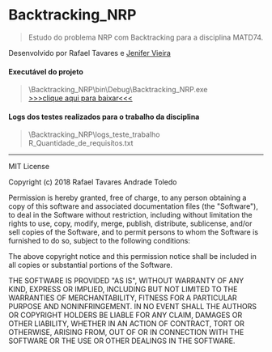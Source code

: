 # Backtracking_NRP
> Estudo do problema NRP com Backtracking para a disciplina MATD74. 

Desenvolvido por Rafael Tavares e [Jenifer Vieira](https://github.com/jenifvie)

#### Executável do projeto 
> \Backtracking_NRP\bin\Debug\Backtracking_NRP.exe  
[>>>clique aqui para baixar<<<](https://github.com/RafasTavares/Backtracking_NRP/raw/master/Backtracking_NRP/bin/Debug/Backtracking_NRP.exe)

#### Logs dos testes realizados para o trabalho da disciplina 
> \Backtracking_NRP\logs_teste_trabalho R_Quantidade_de_requisítos.txt

----

MIT License

Copyright (c) 2018 Rafael Tavares Andrade Toledo

Permission is hereby granted, free of charge, to any person obtaining a copy
of this software and associated documentation files (the "Software"), to deal
in the Software without restriction, including without limitation the rights
to use, copy, modify, merge, publish, distribute, sublicense, and/or sell
copies of the Software, and to permit persons to whom the Software is
furnished to do so, subject to the following conditions:

The above copyright notice and this permission notice shall be included in all
copies or substantial portions of the Software.

THE SOFTWARE IS PROVIDED "AS IS", WITHOUT WARRANTY OF ANY KIND, EXPRESS OR
IMPLIED, INCLUDING BUT NOT LIMITED TO THE WARRANTIES OF MERCHANTABILITY,
FITNESS FOR A PARTICULAR PURPOSE AND NONINFRINGEMENT. IN NO EVENT SHALL THE
AUTHORS OR COPYRIGHT HOLDERS BE LIABLE FOR ANY CLAIM, DAMAGES OR OTHER
LIABILITY, WHETHER IN AN ACTION OF CONTRACT, TORT OR OTHERWISE, ARISING FROM,
OUT OF OR IN CONNECTION WITH THE SOFTWARE OR THE USE OR OTHER DEALINGS IN THE
SOFTWARE.
